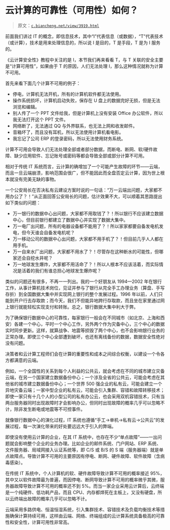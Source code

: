 # 云计算的可靠性（可用性）如何？

> 原文：[`c.biancheng.net/view/3919.html`](http://c.biancheng.net/view/3919.html)

前面我们讲过 IT 的概念，即信息技术，其中“I”代表信息（或数据），“T”代表技术（或计算），技术是用来处理信息的，所以说 I 是目的，T 是手段，T 是为 I 服务的。

《云计算安全性》教程中关注的是 I，本节我们再来看看 T，与 T 关联的安全主要是“计算可用性”，如果由于 T 的原因，人们无法处理 I，那么这种情况就称为计算不可用。

首先来看下面几个计算不可用的例子：

*   停电，计算机无法开机，所有的计算机软件都无法使用。
*   操作系统损坏，计算机启动失败，保存在 U 盘上的数据完好无损，但是无法浏览和编辑。
*   别人传了一个 PPT 文件给我，但是计算机上没有安装 Office 办公软件，所以我无法打开这个 PPT 文件。
*   网络断了，无法通过 QQ 与外界联系，也无法上网和收发邮件。
*   音箱坏了，而且没有耳机，所以无法使用计算机看电影。
*   我忘记了公司 ERP 的登录密码，所以无法使用财务系统。

计算不可用会导致人们无法处理全部或者部分数据，而断电、断网、软/硬件故障、缺少应用软件、忘记账号或密码等都会导致全部或部分计算不可用。

相对于传统 IT 系统而言，云计算的确增加了一个可能产生故障的环节——云端，而且一旦云端崩溃，影响范围会很广，但不能因此而全盘否定云计算，因为世上根本就没有完美无缺的事物。

一个公安局长在否决私有云建设方案时说的一句话：“万一云端出问题，大家都不用办公了？！”从正面回答公安局长的问题，估计效果不大，可以顺着其思路提出如下类似的问题：

*   万一银行的数据中心出问题，大家都不用取钱了？！所以银行不应该建立数据中心，但目前银行都建立了数据中心并实现了数据大集中。
*   万一电厂出问题，所有的电器设备都不能用了？！所以家家都要自备发电机发电，但今天谁会自备发电机呢？
*   万一移动公司的数据中心出问题，大家都不用手机了？！但目前几乎人人都在用手机。
*   万一自来水厂出问题，大家都不用水了？！尽管存在这种断水的可能性，但哪家还会自挖水井呢？
*   万一地球发生爆炸，大家都不用活命了？！所以人根本不应该活着，而实际情况是活着的我们有谁总担心地球发生爆炸呢？

类似的问题还有很多，不再一一列出。我的一个好朋友从 1994—2002 年在银行工作，从事计算机技术岗位，见证并参与了银行从完全手工办理业务（算盘、手写存折）到全国数据大集中并实现网上银行的整个发展过程。1996 年以前，人们只能到开户行去存取款；而今天，我们不但能异地跨行存取款，而且坐在家里通过网上银行就能轻松实现支付和转账。总之，银行数据大集中利大于弊。

为了确保银行数据中心的可靠性，每家银行一般会在不同城市（如北京、上海和西安）各建一个中心，平时一个中心工作，另外两个作为灾备中心，三个中心的数据实时同步更新。这样，就算战争、地震等损毁了两个中心，也不会影响银行业务的正常办理。即使三个中心全部遭到破坏，也还有离线备份的数据，数据安全性绝对没有问题。

决策者和云计算工程师们会在计算的重要性和成本之间综合权衡，以建设一个令各方都满意的云端。

例如，一个全国性的关系到每个人利益的公共云，就会考虑在不同的城市建立灾备云端，在另一个国家建立数据备份中心；一个涉及全省的公共云，可能会考虑在其他省的城市建立数据备份中心；一个世界 500 强企业的私有云，可能会建立一个异地灾备云端；一家中型企业的私有云，可能会引入集群、容错和故障转移技术；即使一家只有十几个人的小型公司的私有办公云，也会采用双机容错技术，只有当两台服务器同时出现故障时才会影响办公，但同时出现故障的概率几乎可以忽略不计，除非发生断电或地震等不可控事件。

就像银行数据中心的演化过程，IT 系统也遵循“手工→单机→私有云→公共云”的发展过程，每一次演化带来的好处要远远大于引入的弊端。

即使没有使用云计算的企业，在其 IT 系统中，也存在不少“单点故障”——一出问题就会影响整个企业的业务办理。比如企业的邮件系统、门户网站、ERP 系统、文件服务器、局域网接入认证系统等，即 C/S 或 B/S 的 S 端（服务器端）就是单点故障点。导致计算不可用的主要原因有停电、断网、硬件故障、软件故障（含病毒感染）。

在传统 IT 系统中，个人计算机的软、硬件故障导致计算不可用的概率接近 95%，其中又以软件故障最为普遍，而因停电、断网导致计算不可用的概率微乎其微，服务器故障导致计算不可用的概率还不到 5%。而当一家企业采用云计算后，云终端是一个纯硬件、低功耗产品，而且 CPU、内存都焊死在主板上，又没有硬盘，所以云终端出故障的概率几乎可以忽略不计。

云端采用多路供电、恒温恒湿系统，引入集群技术、容错技术及负载均衡技术等措施确保计算持续可用，这样由云端、网络、终端组成的云计算系统具备极高的可靠性和安全性，计算可用性非常高。